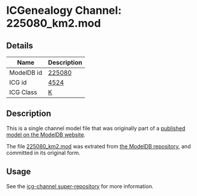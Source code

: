 # ICGenealogy Channel: 225080\_km2.mod

## Details

Name | Description
---- | -----------
ModelDB id | [225080](http://senselab.med.yale.edu/ModelDB/ShowModel.cshtml?model=225080)
ICG id | [4524](http://icg.neurotheory.ox.ac.uk/channels/1/4524)
ICG Class | [K](http://icg.neurotheory.ox.ac.uk/channels/1)

## Description

This is a single channel model file that was originally part of a [published model on the ModelDB website](http://senselab.med.yale.edu/mModelDB/ShowModel.cshtml?model=225080).

The file [225080\_km2.mod](225080_km2.mod) was extrated from [the ModelDB repository](http://senselab.med.yale.edu/ModelDB/ShowModel.cshtml?model=225080), and committed in its original form.

## Usage

See the [icg-channel super-repository](https://github.com/icgenealogy/icg-channels) for more information.